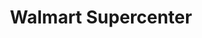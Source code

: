 ---
title: "Walmart Supercenter"
url: /dallas/walmart-supercenter-retail-road/
shop: supermarket
---